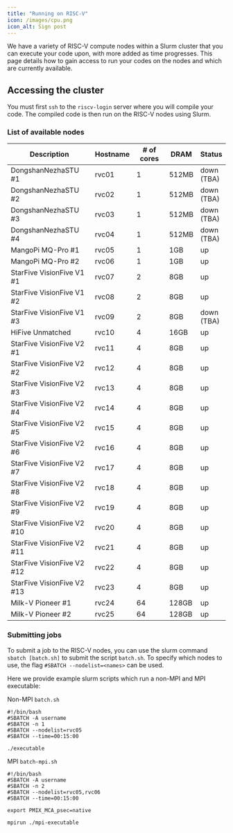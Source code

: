 ```yaml
---
title: "Running on RISC-V"
icon: /images/cpu.png
icon_alt: Sign post
---
```


We have a variety of RISC-V compute nodes within a Slurm cluster that you can execute your code upon, with more added as time progresses. This page details how to gain access to run your codes on the nodes and which are currently available.

## Accessing the cluster

You must first `ssh` to the `riscv-login` server where you will compile your code. The compiled code is then run on the RISC-V nodes using Slurm.

### List of available nodes

| Description  | Hostname | # of cores | DRAM | Status |
| ------------- | ------------- |  ------------- | ------------- | ------------- | 
| DongshanNezhaSTU #1 | rvc01 | 1 | 512MB | down <br />(TBA) |
| DongshanNezhaSTU #2 | rvc02 | 1 | 512MB | down <br />(TBA) |
| DongshanNezhaSTU #3 | rvc03 | 1 | 512MB | down <br />(TBA)|
| DongshanNezhaSTU #4 | rvc04 | 1 | 512MB | down <br />(TBA) |
| MangoPi MQ-Pro #1 | rvc05 | 1 | 1GB | up |
| MangoPi MQ-Pro #2 | rvc06 | 1 | 1GB | up |
| StarFive VisionFive V1 #1 | rvc07 | 2 | 8GB | up |
| StarFive VisionFive V1 #2 | rvc08 | 2 | 8GB | up |
| StarFive VisionFive V1 #3 | rvc09 | 2 | 8GB | down <br />(TBA) |
| HiFive Unmatched  | rvc10 | 4 | 16GB | up |
| StarFive VisionFive V2 #1 | rvc11 | 4 | 8GB | up |
| StarFive VisionFive V2 #2 | rvc12 | 4 | 8GB | up |
| StarFive VisionFive V2 #3 | rvc13 | 4 | 8GB | up |
| StarFive VisionFive V2 #4 | rvc14| 4 | 8GB | up |
| StarFive VisionFive V2 #5 | rvc15 | 4 | 8GB | up |
| StarFive VisionFive V2 #6 | rvc16 | 4 | 8GB | up |
| StarFive VisionFive V2 #7 | rvc17 | 4 | 8GB | up |
| StarFive VisionFive V2 #8 | rvc18 | 4 | 8GB | up |
| StarFive VisionFive V2 #9 | rvc19 | 4 | 8GB | up |
| StarFive VisionFive V2 #10 | rvc20 | 4 | 8GB | up | 
| StarFive VisionFive V2 #11 | rvc21 | 4 | 8GB | up |
| StarFive VisionFive V2 #12 | rvc22 | 4 | 8GB | up |
| StarFive VisionFive V2 #13 | rvc23 | 4 | 8GB | up |
| Milk-V Pioneer #1 | rvc24 | 64 | 128GB | up |
| Milk-V Pioneer #2 | rvc25 | 64 | 128GB | up |

### Submitting jobs

To submit a job to the RISC-V nodes, you can use the slurm command `sbatch [batch.sh]` to submit the script `batch.sh`. To specify which nodes to use, the flag `#SBATCH --nodelist=<names>` can be used.

Here we provide example slurm scripts which run a non-MPI and MPI executable:

Non-MPI `batch.sh`
```console
#!/bin/bash
#SBATCH -A username
#SBATCH -n 1
#SBATCH --nodelist=rvc05
#SBATCH --time=00:15:00

./executable
```



MPI `batch-mpi.sh`
```console
#!/bin/bash
#SBATCH -A username
#SBATCH -n 2
#SBATCH --nodelist=rvc05,rvc06
#SBATCH --time=00:15:00

export PMIX_MCA_psec=native

mpirun ./mpi-executable
```

